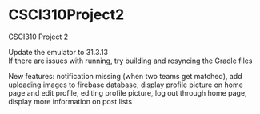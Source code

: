 # CSCI310Project2
CSCI310 Project 2 

Update the emulator to 31.3.13  
If there are issues with running, try building and resyncing the Gradle files

New features: notification missing (when two teams get matched), add uploading images to firebase database, display profile picture on home page and edit profile, editing profile picture, log out through home page, display more information on post lists
